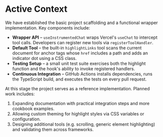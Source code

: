 # Active Context

We have established the basic project scaffolding and a functional wrapper implementation. Key components include:

- **Wrapper API** – `useInstrumentedChat` wraps Vercel's `useChat` to intercept tool calls. Developers can register new tools via `registerToolHandler`.
- **Default Tool** – the built-in `highlightLinks` tool scans the current document for anchor tags whose `href` includes a path and adds an indicator dot using a CSS class.
- **Testing Setup** – a small unit test suite exercises both the highlight function and the hook's ability to invoke registered handlers.
- **Continuous Integration** – GitHub Actions installs dependencies, runs the TypeScript build, and executes the tests on every pull request.

At this stage the project serves as a reference implementation. Planned work includes:

1. Expanding documentation with practical integration steps and more cookbook examples.
2. Allowing custom theming for highlight styles via CSS variables or configuration.
3. Designing additional tools (e.g. scrolling, generic element highlighting) and validating them across frameworks.
